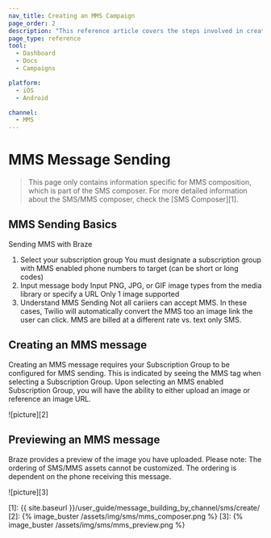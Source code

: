 ```yaml
---
nav_title: Creating an MMS Campaign
page_order: 2
description: "This reference article covers the steps involved in creating and sending an MMS message."
page_type: reference
tool:
  - Dashboard
  - Docs
  - Campaigns

platform:
  - iOS
  - Android

channel:
  - MMS
---
```


# MMS Message Sending

> This page only contains information specific for MMS composition, which is part of the SMS composer. For more detailed information about the SMS/MMS composer, check the [SMS Composer][1].

## MMS Sending Basics

Sending MMS with Braze
1. Select your subscription group
   You must designate a subscription group with MMS enabled phone numbers to target (can be short or long codes)
2. Input message body
   Input PNG, JPG, or GIF image types from the media library or specify a URL
   Only 1 image supported
3. Understand MMS Sending
   Not all cariiers can accept MMS. In these cases, Twilio will automatically convert the MMS too an image link the user can click.
   MMS are billed at a different rate vs. text only SMS. 

## Creating an MMS message

Creating an MMS message requires your Subscription Group to be configured for MMS sending. This is indicated by seeing the MMS tag when selecting a Subscription Group. Upon selecting an MMS enabled Subscription Group, you will have the ability to either upload an image or reference an image URL.

![picture][2]

## Previewing an MMS message

Braze provides a preview of the image you have uploaded. Please note: The ordering of SMS/MMS assets cannot be customized. The ordering is dependent on the phone receiving this message.

![picture][3]


[1]: {{ site.baseurl }}/user_guide/message_building_by_channel/sms/create/
[2]: {% image_buster /assets/img/sms/mms_composer.png %}
[3]: {% image_buster /assets/img/sms/mms_preview.png %}
